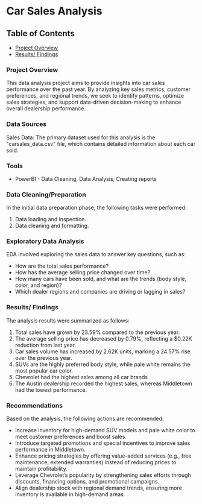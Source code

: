 # Car Sales Analysis

## Table of Contents
- [Project Overview](#project-overview)
- [Results/ Findings](#results-findings)
### Project Overview
This data analysis project aims to provide insights into car sales performance over the past year. By analyzing key sales metrics, customer preferences, and regional trends, we seek to identify patterns, optimize sales strategies, and support data-driven decision-making to enhance overall dealership performance.

### Data Sources
Sales Data: The primary dataset used for this analysis is the "carsales_data.csv" file, which contains detailed information about each car sold.

### Tools
- PowerBI - Data Cleaning, Data Analysis, Creating reports

### Data Cleaning/Preparation
In the initial data preparation phase, the following tasks were performed:
1. Data loading and inspection.
2. Data cleaning and formatting.

### Exploratory Data Analysis
EDA involved exploring the sales data to answer key questions, such as:
- How are the total sales performance?
- How has the average selling price changed over time?
- How many cars have been sold, and what are the trends (body style, color, and region)?
- Which dealer regions and companies are driving or lagging in sales?

### Results/ Findings
The analysis results were summarized as follows:
1. Total sales have grown by 23.59% compared to the previous year.
2. The average selling price has decreased by 0.79%, reflecting a $0.22K reduction from last year.
3. Car sales volume has increased by 2.62K units, marking a 24.57% rise over the previous year.
4. SUVs are the highly preferred body style, while pale white remains the most popular car color.
5. Chevrolet had the highest sales among all car brands
6. The Austin dealership recorded the highest sales, whereas Middletown had the lowest performance. 

### Recommendations
Based on the analysis, the following actions are recommended:
- Increase inventory for high-demand SUV models and pale white color to meet customer preferences and boost sales.
- Introduce targeted promotions and special incentives to improve sales performance in Middletown.
- Enhance pricing strategies by offering value-added services (e.g., free maintenance, extended warranties) instead of reducing prices to maintain profitability.
- Leverage Chevrolet’s popularity by strengthening sales efforts through discounts, financing options, and promotional campaigns.
- Align dealership stock with regional demand trends, ensuring more inventory is available in high-demand areas.

